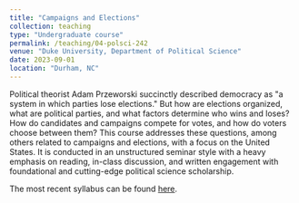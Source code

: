 ```yaml
---
title: "Campaigns and Elections"
collection: teaching
type: "Undergraduate course"
permalink: /teaching/04-polsci-242
venue: "Duke University, Department of Political Science"
date: 2023-09-01
location: "Durham, NC"
---
```


Political theorist Adam Przeworski succinctly described democracy as "a system in which parties lose elections." But how are elections organized, what are political parties, and what factors determine who wins and loses? How do candidates and campaigns compete for votes, and how do voters choose between them? This course addresses these questions, among others related to campaigns and elections, with a focus on the United States. It is conducted in an unstructured seminar style with a heavy emphasis on reading, in-class discussion, and written engagement with foundational and cutting-edge political science scholarship.

The most recent syllabus can be found [here](https://jgreen4919.github.io/files/syllabi/POLSCI_242D_duke_fall_2023.pdf).